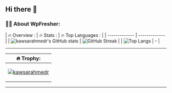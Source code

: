 ## Hi there 👋

### :woman_technologist: About WpFresher:
| :fire: Overview : | :fire: Stats : | :fire: Top Languages : |
| ------------- | ------------- |
| ![kawsarahmedr's GitHub stats](https://github-readme-stats.vercel.app/api?username=kawsarahmedr&theme=tokyonight&show_icons=true&locale=en&card_width=575) | ![GitHub Streak](http://github-readme-streak-stats.herokuapp.com?user=kawsarahmedr&theme=dark&background=000000&card_width=575) | 
| ![Top Langs](https://github-readme-stats.vercel.app/api/top-langs/?username=kawsarahmedr&layout=compact&theme=vision-friendly-dark) | - |

---

| :fire: Trophy: |
| ------------- |
| <p align="left"> <a href="https://github.com/ryo-ma/github-profile-trophy"><img src="https://github-profile-trophy.vercel.app/?username=kawsarahmedr&margin-w=15&margin-h=15" alt="kawsarahmedr" /></a> </p> |

---
